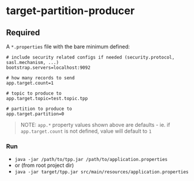 # target-partition-producer

## Required
A `*.properties` file with the bare minimum defined:

```properties
# include security related configs if needed (security.protocol, sasl.mechanism, ...)
bootstrap.servers=localhost:9092

# how many records to send
app.target.count=1

# topic to produce to
app.target.topic=test.topic.tpp

# partition to produce to  
app.target.partition=0
```
> NOTE: `app.*` property values shown above are defaults - ie. if `app.target.count` is not defined, value will default to `1`   




### Run

- `java -jar /path/to/tpp.jar /path/to/application.properties` 
- or (from root project dir)
- `java -jar target/tpp.jar src/main/resources/application.properties`




